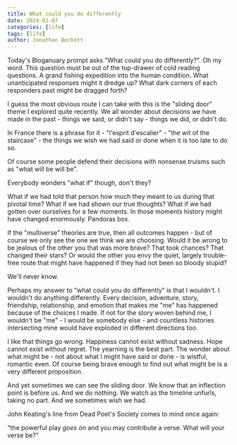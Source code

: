 ```yaml
---
title: What could you do differently
date: 2024-01-07
categories: [life]
tags: [life]
author: Jonathan Beckett
---
```


Today's Bloganuary prompt asks "What could you do differently?". Oh my word. This question must be out of the top-drawer of cold reading questions. A grand fishing expedition into the human condition. What unanticipated responses might it dredge up? What dark corners of each responders past might be dragged forth?

I guess the most obvious route I can take with this is the "sliding door" theme I explored quite recently. We all wonder about decisions we have made in the past - things we said, or didn't say - things we did, or didn't do.

In France there is a phrase for it - "l'esprit d'escalier" - "the wit of the staircase" - the things we wish we had said or done when it is too late to do so.

Of course some people defend their decisions with nonsense truisms such as "what will be will be".

Everybody wonders "what if" though, don't they?

What if we had told that person how much they meant to us during that pivotal time? What if we had shown our true thoughts? What if we had gotten over ourselves for a few moments. In those moments history might have changed enormously. Pandoras box.

If the "multiverse" theories are true, then all outcomes happen - but of course we only see the one we think we are choosing. Would it be wrong to be jealous of the other you that was more brave? That took chances? That changed their stars? Or would the other you envy the quiet, largely trouble-free route that might have happened if they had not been so bloody stupid?

We'll never know.

Perhaps my answer to "what could you do differently" is that I wouldn't. I wouldn't do anything differently. Every decision, adventure, story, friendship, relationship, and emotion that makes me "me" has happened because of the choices I made. If not for the story woven behind me, I wouldn't be "me" - I would be somebody else - and countless histories intersecting mine would have exploded in different directions too.

I like that things go wrong. Happiness cannot exist without sadness. Hope cannot exist without regret. The yearning is the best part. The wonder about what might be - not about what I might have said or done - is wistful, romantic even. Of course being brave enough to find out what might be is a very different proposition.

And yet sometimes we can see the sliding door. We know that an inflection point is before us. And we do nothing. We watch as the timeline unfurls, taking no part. And we sometimes wish we had.

John Keating's line from Dead Poet's Society comes to mind once again:

"the powerful play *goes on* and you may contribute a verse. What will your verse be?"